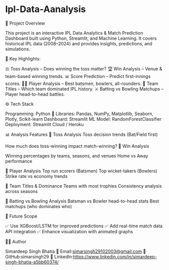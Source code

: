 # Ipl-Data-Aanalysis

📌 Project Overview

This project is an interactive IPL Data Analytics & Match Prediction Dashboard built using Python, Streamlit, and Machine Learning.
It covers historical IPL data (2008–2024) and provides insights, predictions, and simulations.

🔹 Key Highlights:

⚖️ Toss Analysis – Does winning the toss matter?
🏆 Win Analysis – Venue & team-based winning trends.
📊 Score Prediction – Predict first-innings scores.
👨‍💻 Player Analysis – Best batsmen, bowlers, all-rounders.
🏅 Team Titles – Which team dominated IPL history.
⚔️ Batting vs Bowling Matchups – Player head-to-head battles.

⚙️ Tech Stack

Programming: Python 🐍
Libraries: Pandas, NumPy, Matplotlib, Seaborn, Plotly, Scikit-learn
Dashboard: Streamlit
ML Model: RandomForestClassifier
Deployment: Streamlit Cloud / Heroku

📊 Analysis Features
🔹 Toss Analysis
Toss decision trends (Bat/Field first)

How much does toss-winning impact match-winning?
🔹 Win Analysis

Winning percentages by teams, seasons, and venues
Home vs Away performance

🔹 Player Analysis
Top run scorers (Batsmen)
Top wicket-takers (Bowlers)
Strike rate vs economy trends

🔹 Team Titles & Dominance
Teams with most trophies
Consistency analysis across seasons

🔹 Batting vs Bowling Analysis
Batsman vs Bowler head-to-head stats
Best matchups (who dominates who)

🎯 Future Scope

✅ Use XGBoost/LSTM for improved predictions
✅ Add real-time match data API integration
✅ Enhance visualization with animated graphs

👨‍💻 Author

Simardeep Singh Bhatia
📧 Email:simarsingh29102003@gmail.com
🔗 GitHub:simarsingh29
💼 LinkedIn:https://www.linkedin.com/in/simardeep-singh-bhatia-a5bb60374/
